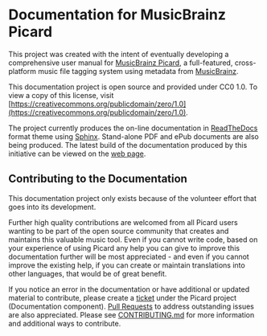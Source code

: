 # Documentation for MusicBrainz Picard

This project was created with the intent of eventually developing a comprehensive
user manual for [MusicBrainz Picard](https://picard.musicbrainz.org), a full-featured,
cross-platform music file tagging system using metadata from [MusicBrainz](https://musicbrainz.org).

This documentation project is open source and provided under CC0 1.0. To view a copy of this license,
visit [https://creativecommons.org/publicdomain/zero/1.0](https://creativecommons.org/publicdomain/zero/1.0).

The project currently produces the on-line documentation in [ReadTheDocs](https://readthedocs.org)
format theme using [Sphinx](https://www.sphinx-doc.org/). Stand-alone PDF and ePub documents are also being
produced.  The latest build of the documentation produced by this initiative can be viewed on the
[web page](https://picard-docs.musicbrainz.org/).

## Contributing to the Documentation

This documentation project only exists because of the volunteer effort that goes into its development.

Further high quality contributions are welcomed from all Picard users wanting to be part of the
open source community that creates and maintains this valuable music tool. Even if you cannot
write code, based on your experience of using Picard any help you can give to improve this
documentation further will be most appreciated - and even if you cannot improve the existing help,
if you can create or maintain translations into other languages, that would be of great benefit.

If you notice an error in the documentation or have additional or updated material to contribute,
please create a [ticket](https://tickets.metabrainz.org/issues/?jql=project%20%3D%20PICARD%20AND%20component%20%3D%20Documentation%20AND%20status%20not%20in%20(Cancelled%2C%20Closed)%20ORDER%20BY%20status%20ASC%2C%20resolution%20DESC) under the Picard project (Documentation component).
[Pull Requests](https://github.com/metabrainz/picard-docs/pulls) to address outstanding issues are also
appreciated.  Please see [CONTRIBUTING.md](https://github.com/metabrainz/picard-docs/blob/master/.github/CONTRIBUTING.md)
for more information and additional ways to contribute.
